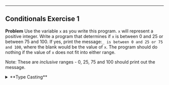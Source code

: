 ----------

## Conditionals Exercise 1

**Problem**
Use the variable `x` as you write this program. `x` will represent a positive integer. Write a program that determines if `x` is between 0 and 25 or between 75 and 100. If yes, print the message:`_ is between 0 and 25 or 75 and 100`, where the blank would be the value of `x`. The program should do nothing if the value of `x` does not fit into either range.

Note: These are *inclusive* ranges - 0, 25, 75 and 100 should print out the message.

<details><summary>**Type Casting**</summary>Use the `String.valueOf(x)` command to type cast the variable `x` as a string.

**Expected Output**
* If `x` is `8`, then the output would be: `8 is between 0 and 25 or 75 and 100`.
* If `x` is `80`, then the output would be: `80 is between 0 and 25 or 75 and 100`.
* If `x` is `100`, then the output would be: `100 is between 0 and 25 or 75 and 100`.


### Compile code after you make changes

{Compile Code}(javac code/conditionals/Exercise1.java)

### Test your code with a few different values

{Test with 8}(java -cp code/conditionals/ Exercise1 8)

{Test with 80}(java -cp code/conditionals/ Exercise1 80)

Note: This should output nothing. You should see Codio's default output of `Command was successfully executed`
{Test with 50}(java -cp code/conditionals/ Exercise1 50)

[Code Visualizer](open_tutor code/conditionals/Exercise1.java)

{Check It!|assessment}(code-output-compare-80440528)
